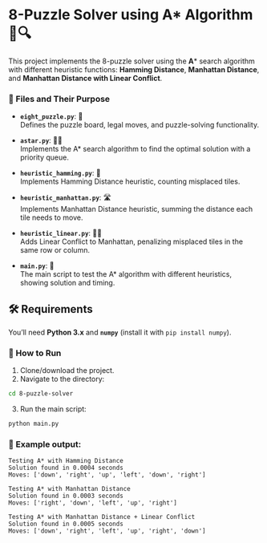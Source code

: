 
# 8-Puzzle Solver using A* Algorithm 🧩🔍

This project implements the 8-puzzle solver using the **A*** search algorithm with different heuristic functions: **Hamming Distance**, **Manhattan Distance**, and **Manhattan Distance with Linear Conflict**.

### 📂 Files and Their Purpose

- **`eight_puzzle.py`**: 🧮  
  Defines the puzzle board, legal moves, and puzzle-solving functionality.

- **`astar.py`**: 🧠🚀  
  Implements the A* search algorithm to find the optimal solution with a priority queue.

- **`heuristic_hamming.py`**: 🎯  
  Implements Hamming Distance heuristic, counting misplaced tiles.

- **`heuristic_manhattan.py`**: 🛣️  
  Implements Manhattan Distance heuristic, summing the distance each tile needs to move.

- **`heuristic_linear.py`**: 🔀💥  
  Adds Linear Conflict to Manhattan, penalizing misplaced tiles in the same row or column.

- **`main.py`**: 🏁  
  The main script to test the A* algorithm with different heuristics, showing solution and timing.

## 🛠️ Requirements

You’ll need **Python 3.x** and **`numpy`** (install it with `pip install numpy`).

### 🚀 How to Run

1. Clone/download the project.
2. Navigate to the directory:
```bash
cd 8-puzzle-solver
```
3. Run the main script:
```bash
python main.py
```

### 📝 Example output:
```
Testing A* with Hamming Distance
Solution found in 0.0004 seconds
Moves: ['down', 'right', 'up', 'left', 'down', 'right']

Testing A* with Manhattan Distance
Solution found in 0.0003 seconds
Moves: ['right', 'down', 'left', 'up', 'right']

Testing A* with Manhattan Distance + Linear Conflict
Solution found in 0.0005 seconds
Moves: ['down', 'right', 'left', 'up', 'right', 'down']
```

